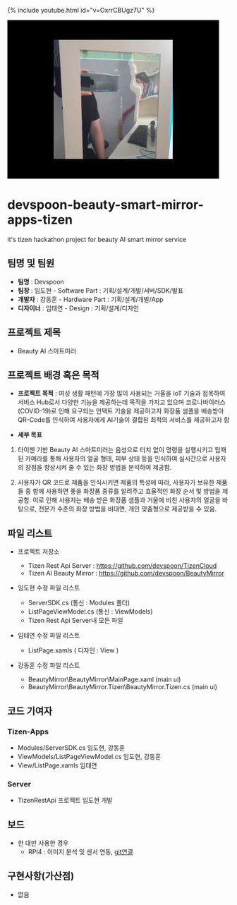 {% include youtube.html id="v=OxrrCBUgz7U" %}

[![watch the video](original.jpg)](https://www.youtube.com/watch?v=OxrrCBUgz7U)

# devspoon-beauty-smart-mirror-apps-tizen
it's tizen hackathon project for beauty AI smart mirror service 

## 팀명 및 팀원 
* **팀명** :  Devspoon 
* **팀장** : 임도현 - Software Part : 기획/설계/개발/서버/SDK/발표
* **개발자** : 강동훈 - Hardware Part : 기획/설계/개발/App
* **디자이너** : 임태연 - Design : 기획/설계/디자인

## 프로젝트 제목
* Beauty AI 스마트미러

## 프로젝트 배경 혹은 목적
* **프로젝트 목적** : 여성 생활 패턴에 가장 많이 사용되는 거울을 IoT 기술과 접목하여 서비스 Hub로서 다양한 기능을 제공하는데 목적을 가지고 있으며 코로나바이러스(COVID-19)로 인해 요구되는 언택트 기술을 제공하고자 화장품 샘플을 배송받아 QR-Code를 인식하여 사용자에게 AI기술이 결합된 최적의 서비스를 제공하고자 함     
 
* **세부 목표**
1. 타이젠 기반 Beauty AI 스마트미러는 음성으로 터치 없이 명령을 실행시키고 탑재된 카메라를 통해 사용자의 얼굴 형태, 피부 상태 등을 인식하여 실시간으로 사용자의 장점을 향상시켜 줄 수 있는 화장 방법을 분석하여 제공함.

2. 사용자가 QR 코드로 제품을 인식시키면 제품의 특성에 따라, 사용자가 보유한 제품들 중 함께 사용하면 좋을 화장품 종류를 알려주고 효율적인 화장 순서 및 방법을 제공함. 이로 인해 사용자는 배송 받은 화장품 샘플과 거울에 비친 사용자의 얼굴을 바탕으로, 전문가 수준의 화장 방법을 비대면, 개인 맞춤형으로 제공받을 수 있음.

## 파일 리스트 
* 프로젝트 저장소
  * Tizen Rest Api Server : https://github.com/devspoon/TizenCloud
  * Tizen AI Beauty Mirror : https://github.com/devspoon/BeautyMirror

* 임도현 수정 파일 리스트
  - ServerSDK.cs (통신 : Modules 폴더)
  - ListPageViewModel.cs (통신 : ViewModels)
  - Tizen Rest Api Server내 모든 파일

* 임태연 수정 파일 리스트
  - ListPage.xamls ( 디자인 : View )

* 강동훈 수정 파일 리스트
  - BeautyMirror\BeautyMirror\MainPage.xaml (main ui)
  - BeautyMirror\BeautyMirror.Tizen\BeautyMirror.Tizen.cs (main ui)

## 코드 기여자 
### **Tizen-Apps**
* Modules/ServerSDK.cs 임도현, 강동훈
* ViewModels/ListPageViewModel.cs 임도현, 강동훈
* View/ListPage.xamls 임태연

### **Server**
* TizenRestApi 프로젝트 임도현 개발

## 보드 
* 한 대만 사용한 경우 
  * RPI4 : 이미지 분석 및 센서 연동, [git연결](https://github.com/devspoon/BeautyMirror)
  
## 구현사항(가산점) 
  * 없음
